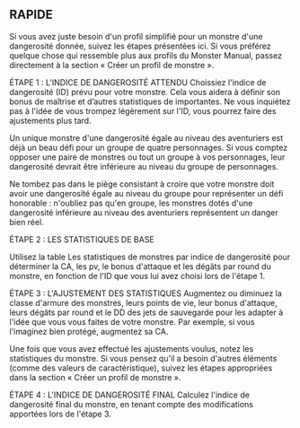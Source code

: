 ## RAPIDE


Si vous avez juste besoin d'un profil simplifié pour un
monstre d'une dangerosité donnée, suivez les étapes
présentées ici. Si vous préférez quelque chose qui ressemble
plus aux profils du Monster Manual, passez directement à la
section « Créer un profil de monstre ».

ÉTAPE 1 : L'INDICE DE DANGEROSITÉ ATTENDU
Choissiez l'indice de dangerosité (ID) prévu pour votre
monstre. Cela vous aidera à définir son bonus de maîtrise et
d’autres statistiques de importantes. Ne vous inquiétez pas
à l'idée de vous trompez légèrement sur l'ID, vous pourrez
faire des ajustements plus tard.

Un unique monstre d'une dangerosité égale au niveau
des aventuriers est déjà un beau défi pour un groupe de
quatre personnages. Si vous comptez opposer une paire
de monstres ou tout un groupe à vos personnages, leur
dangerosité devrait être inférieure au niveau du groupe de
personnages.

Ne tombez pas dans le piège consistant à croire que
votre monstre doit avoir une dangerosité égale au niveau
du groupe pour représenter un défi honorable : n'oubliez
pas qu'en groupe, les monstres dotés d'une dangerosité
inférieure au niveau des aventuriers représentent un danger
bien réel.

ÉTAPE 2 : LES STATISTIQUES DE BASE

Utilisez la table Les statistiques de monstres par indice de
dangerosité pour déterminer la CA, les pv, le bonus d'attaque
et les dégâts par round du monstre, en fonction de l'ID que
vous lui avez choisi lors de l'étape 1.

ÉTAPE 3 : L'AJUSTEMENT DES STATISTIQUES
Augmentez ou diminuez la classe d'armure des monstres,
leurs points de vie, leur bonus d'attaque, leurs dégâts par
round et le DD des jets de sauvegarde pour les adapter à
l'idée que vous vous faites de votre monstre. Par exemple, si
vous l'imaginez bien protégé, augmentez sa CA.

Une fois que vous avez effectué les ajustements voulus,
notez les statistiques du monstre. Si vous pensez qu'il
a besoin d'autres éléments (comme des valeurs de
caractéristique), suivez les étapes appropriées dans la
section « Créer un profil de monstre ».

ÉTAPE 4 : L'INDICE DE DANGEROSITÉ FINAL
Calculez l'indice de dangerosité final du monstre, en tenant
compte des modifications apportées lors de l'étape 3.